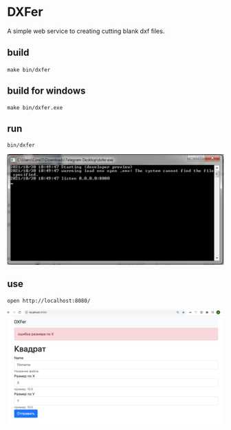 # DXFer
A simple web service to creating cutting blank dxf files.
## build
`make bin/dxfer`

## build for windows
```
make bin/dxfer.exe
```

## run
```
bin/dxfer
```
![screen](screen.png)
## use
```
open http://localhost:8080/
```
![web](web.png)
